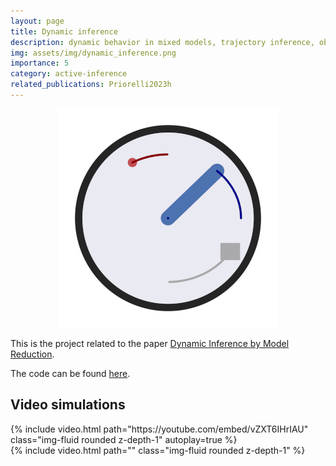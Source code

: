 ```yaml
---
layout: page
title: Dynamic inference
description: dynamic behavior in mixed models, trajectory inference, object grasping
img: assets/img/dynamic_inference.png
importance: 5
category: active-inference
related_publications: Priorelli2023h
---
```


<p align="center">
  <img src="/assets/img/dynamic_inference.png">
</p>

This is the project related to the paper [Dynamic Inference by Model Reduction](https://www.biorxiv.org/content/10.1101/2023.09.10.557043.abstract).

The code can be found [here](https://github.com/priorelli/).

## Video simulations

<div class="row mt-3">
    <div class="col-sm mt-3 mt-md-0">
        {% include video.html path="https://youtube.com/embed/vZXT6IHrIAU" class="img-fluid rounded z-depth-1" autoplay=true %}
    </div>
    <div class="col-sm mt-3 mt-md-0">
        {% include video.html path="" class="img-fluid rounded z-depth-1" %}
    </div>
</div>
<div class="caption">
</div>

